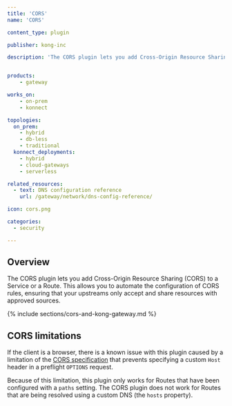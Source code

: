 ```yaml
---
title: 'CORS'
name: 'CORS'

content_type: plugin

publisher: kong-inc

description: 'The CORS plugin lets you add Cross-Origin Resource Sharing (CORS) to a Service or a Route.'


products:
    - gateway

works_on:
    - on-prem
    - konnect

topologies:
  on_prem:
    - hybrid
    - db-less
    - traditional
  konnect_deployments:
    - hybrid
    - cloud-gateways
    - serverless

related_resources:
  - text: DNS configuration reference
    url: /gateway/network/dns-config-reference/

icon: cors.png

categories:
  - security

---
```


## Overview


The CORS plugin lets you add Cross-Origin Resource Sharing (CORS) to a Service or a Route. This allows you to automate the configuration of CORS rules, ensuring that your upstreams only accept and share resources with approved sources.

{% include sections/cors-and-kong-gateway.md %}

## CORS limitations

If the client is a browser, there is a known issue with this plugin caused by a
limitation of the [CORS specification](https://developer.mozilla.org/en-US/docs/Web/HTTP/CORS) that prevents specifying a custom
`Host` header in a preflight `OPTIONS` request.

Because of this limitation, this plugin only works for Routes that have been
configured with a `paths` setting. The CORS plugin does not work for Routes that
are being resolved using a custom DNS (the `hosts` property).